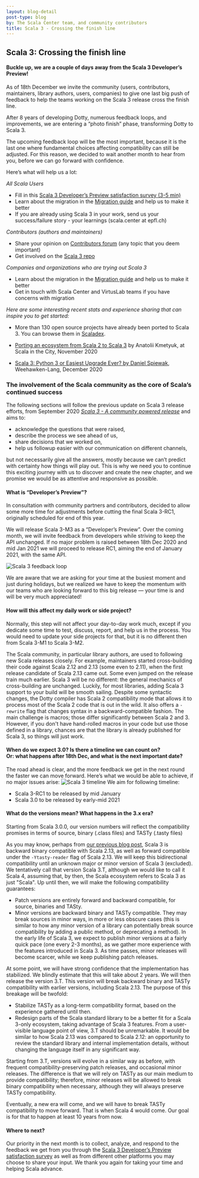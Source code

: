 ```yaml
---
layout: blog-detail
post-type: blog
by: The Scala Center team, and community contributors
title: Scala 3 - Crossing the finish line
---
```

## Scala 3: Crossing the finish line

#### Buckle up, we are a couple of days away from the Scala 3 Developer’s Preview!

As of 18th December we invite the community (users, contributors, maintainers, library authors, users, companies) to give one last big push of feedback to help the teams working on the Scala 3 release cross the finish line. 

After 8 years of developing Dotty, numerous feedback loops, and improvements, we are entering a “photo finish” phase, transforming Dotty to Scala 3.

The upcoming feedback loop will be the most important, because it is the last one where fundamental choices affecting compatibility can still be adjusted. 
For this reason, we decided to wait another month to hear from you, before we can go forward with confidence. 

Here’s what will help us a lot:

_All Scala Users_


* Fill in this [Scala 3 Developer’s Preview satisfaction survey (3-5 min)](https://docs.google.com/forms/d/e/1FAIpQLSflVmTu9lhrtnSTh2tKAjUGrt3WvEgwlDqZg66O3EVSXd1aJg/viewform?usp=sf_link)  
* Learn about the migration in the [Migration guide](https://scalacenter.github.io/scala-3-migration-guide/) and help us to make it better
* If you are already using Scala 3 in your work, send us your success/failure story - your learnings (scala.center at epfl.ch)

_Contributors (authors and maintainers)_

* Share your opinion on [Contributors forum](https://contributors.scala-lang.org/) (any topic that you deem important)
* Get involved on the [Scala 3 repo](https://github.com/scala/scala3/)

_Companies and organizations who are trying out Scala 3_

* Learn about the migration in the [Migration guide](https://scalacenter.github.io/scala-3-migration-guide/) and help us to make it better
* Get in touch with Scala Center and VirtusLab teams if you have concerns with migration

_Here are some interesting recent stats and experience sharing that can inspire you to get started:_

* More than 130 open source projects have already been ported to Scala 3. You can browse them in [Scaladex](https://index.scala-lang.org/search?q=*&scalaVersions=scala3).

* [Porting an ecosystem from Scala 2 to Scala 3](https://youtu.be/MmFz2iXa8Ks?list=UU3Paf3whkhvbs_ni1amPIeg) by Anatolii Kmetyuk, at Scala in the City, November 2020 

* [Scala 3: Python 3 or Easiest Upgrade Ever? by Daniel Spiewak](https://youtu.be/jWJ5A1irH_E), Weehawken-Lang, December 2020

### The involvement of the Scala community as the core of Scala’s continued success

The following sections will follow the previous update on Scala 3 release efforts, from September 2020 _[Scala 3 - A community powered release](https://www.scala-lang.org/blog/2020/09/15/scala-3-the-community-powered-release.html)_ and aims to:

* acknowledge the questions that were raised, 
* describe the process we see ahead of us, 
* share decisions that we worked on, 
* help us followup easier with our communication on different channels,

but not necessarily give all the answers, mostly because we can’t predict with certainty how things will play out. This is why we need you to continue this exciting journey with us to discover and create the new chapter, and we promise we would be as attentive and responsive as possible.

#### What is “Developer’s Preview”? 

In consultation with community partners and contributors, decided to allow some more time for adjustments before cutting the final Scala 3-RC1, originally scheduled for end of this year.

We will release Scala 3-M3 as a “Developer’s Preview”. Over the coming month, we will invite feedback from developers while striving to keep the API unchanged. If no major problem is raised between 18th Dec 2020 and mid Jan 2021 we will proceed to release RC1, aiming the end of January 2021, with the same API.

![Scala 3 feedback loop](/resources/img/blog/scala-3-feedback-loop.png)

We are aware that we are asking for your time at the busiest moment and just during holidays, but we realized we have to keep the momentum with our teams who are looking forward to this big release — your time is and will be very much appreciated!
#### How will this affect my daily work or side project?

Normally, this step will not affect your day-to-day work much, except if you dedicate some time to test, discuss, report, and help us in the process. You would need to update your side projects for that, but it is no different then from Scala 3-M1 to Scala 3-M2.

The Scala community, in particular library authors, are used to following new Scala releases closely. For example, maintainers started cross-building their code against Scala 2.12 and 2.13 (some even to 2.11), when the first release candidate of Scala 2.13 came out. Some even jumped on the release train much earlier. Scala 3 will be no different: the general mechanics of cross-building are unchanged. Luckily, for most libraries, adding Scala 3 support to your build will be smooth sailing. Despite some syntactic changes, the Dotty compiler has Scala 2 compatibility mode that allows it to process most of the Scala 2 code that is out in the wild. It also offers a `-rewrite` flag that changes syntax in a backward-compatible fashion. The main challenge is macros; those differ significantly between Scala 2 and 3. However, if you don't have hand-rolled macros in your code but use those defined in a library, chances are that the library is already published for Scala 3, so things will just work.

#### When do we expect 3.0? Is there a timeline we can count on? <br>Or: what happens after 18th Dec, and what is the next important date?

The road ahead is clear, and the more feedback we get in the next round the faster we can move forward. Here’s what we would be able to achieve, if no major issues arise:
![Scala 3 timeline](/resources/img/blog/scala-3-timeline.png)
We aim for following timeline:
- Scala 3-RC1 to be released by mid January
- Scala 3.0 to be released by early-mid 2021
#### What do the versions mean? What happens in the 3.x era?
Starting from Scala 3.0.0, our version numbers will reflect the compatibility promises in terms of source, binary (.class files) and TASTy (.tasty files)

As you may know, perhaps from [our previous blog post](https://www.scala-lang.org/blog/2020/11/19/scala-3-forward-compat.html), Scala 3 is backward binary compatible with Scala 2.13, as well as forward compatible under the `-Ytasty-reader` flag of Scala 2.13. We will keep this bidirectional compatibility until an unknown major or minor version of Scala 3 (excluded). We tentatively call that version Scala 3.T, although we would like to call it Scala 4, assuming that, by then, the Scala ecosystem refers to Scala 3 as just "Scala". Up until then, we will make the following compatibility guarantees:
* Patch versions are entirely forward and backward compatible, for source, binaries and TASty.
* Minor versions are backward binary and TASTy compatible. They may break sources in minor ways, in more or less obscure cases (this is similar to how any minor version of a library can potentially break source compatibility by adding a public method, or deprecating a method).
In the early life of Scala 3, we expect to publish minor versions at a fairly quick pace (one every 2-3 months), as we gather more experience with the features introduced in Scala 3. As time passes, minor releases will become scarcer, while we keep publishing patch releases.

At some point, we will have strong confidence that the implementation has stabilized. We blindly estimate that this will take about 2 years. We will then release the version 3.T. This version will break backward binary and TASTy compatibility with earlier versions, including Scala 2.13. The purpose of this breakage will be twofold:
* Stabilize TASTy as a long-term compatibility format, based on the experience gathered until then.
* Redesign parts of the Scala standard library to be a better fit for a Scala 3-only ecosystem, taking advantage of Scala 3 features.
From a user-visible language point of view, 3.T should be unremarkable. It would be similar to how Scala 2.13 was compared to Scala 2.12: an opportunity to review the standard library and internal implementation details, without changing the language itself in any significant way.

Starting from 3.T, versions will evolve in a similar way as before, with frequent compatibility-preserving patch releases, and occasional minor releases. The difference is that we will rely on TASTy as our main medium to provide compatibility; therefore, minor releases will be allowed to break binary compatibility when necessary, although they will always preserve TASTy compatibility.

Eventually, a new era will come, and we will have to break TASTy compatibility to move forward. That is when Scala 4 would come. Our goal is for that to happen at least 10 years from now.

#### Where to next?
Our priority in the next month is to collect, analyze, and respond to the feedback we get from you through the [Scala 3 Developer’s Preview satisfaction survey](https://docs.google.com/forms/d/e/1FAIpQLSflVmTu9lhrtnSTh2tKAjUGrt3WvEgwlDqZg66O3EVSXd1aJg/viewform?usp=sf_link) as well as from different other platforms you may choose to share your input. We thank you again for taking your time and helping Scala advance.
